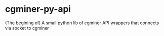 cgminer-py-api
==============

(The begining of) A small python lib of cgminer API wrappers that connects via socket to cgminer
